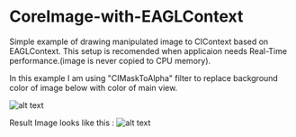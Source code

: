 CoreImage-with-EAGLContext
==========================

Simple example of drawing manipulated image to CIContext based on EAGLContext. This setup is recomended when applicaion needs Real-Time performance.(image is never copied to CPU memory). 

In this example I am using "CIMaskToAlpha" filter to replace background color of image below with color of main view.

![alt text](https://raw.github.com/anaglik/CoreImage-with-EAGLContext/master/ImageManipulation/entryImage@2x.png "Entry Image") 


Result Image looks like this : 
![alt text](https://raw.github.com/anaglik/CoreImage-with-EAGLContext/master/ImageManipulation/expectedImage@2x.png "Expected Image")



